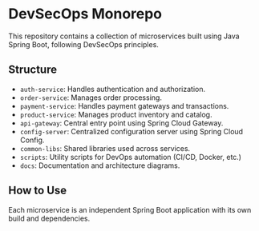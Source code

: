 # DevSecOps Monorepo

This repository contains a collection of microservices built using Java Spring Boot, following DevSecOps principles.

## Structure

- `auth-service`: Handles authentication and authorization.
- `order-service`: Manages order processing.
- `payment-service`: Handles payment gateways and transactions.
- `product-service`: Manages product inventory and catalog.
- `api-gateway`: Central entry point using Spring Cloud Gateway.
- `config-server`: Centralized configuration server using Spring Cloud Config.
- `common-libs`: Shared libraries used across services.
- `scripts`: Utility scripts for DevOps automation (CI/CD, Docker, etc.)
- `docs`: Documentation and architecture diagrams.

## How to Use

Each microservice is an independent Spring Boot application with its own build and dependencies.
    